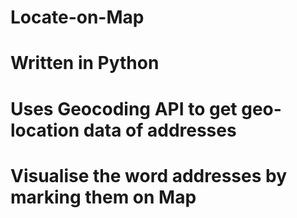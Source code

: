 # Locate-on-Map
# Written in Python
# Uses Geocoding API to get geo-location data of addresses
# Visualise the word addresses by marking them on Map
